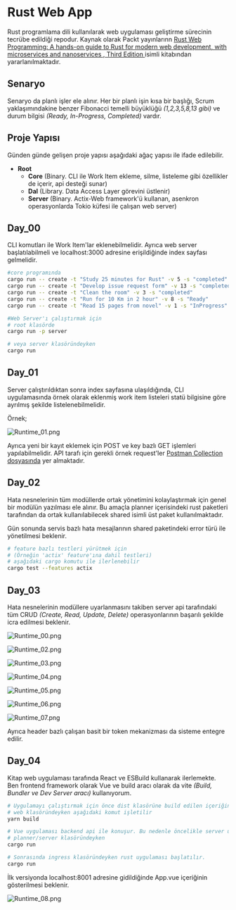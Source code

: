 # Rust Web App

Rust programlama dili kullanılarak web uygulaması geliştirme sürecinin tecrübe edildiği repodur. Kaynak olarak Packt yayınlarınn [Rust Web Programming: A hands-on guide to Rust for modern web development, with microservices and nanoservices , Third Edition ](https://www.packtpub.com/en-us/product/rust-web-programming-9781835887769) isimli kitabından yararlanılmaktadır.

## Senaryo

Senaryo da planlı işler ele alınır. Her bir planlı işin kısa bir başlığı, Scrum yaklaşımındakine benzer Fibonacci temelli büyüklüğü _(1,2,3,5,8,13 gibi)_ ve durum bilgisi _(Ready, In-Progress, Completed)_ vardır.

## Proje Yapısı

Günden günde gelişen proje yapısı aşağıdaki ağaç yapısı ile ifade edilebilir.

- **Root**
  - **Core** (Binary. CLI ile Work Item ekleme, silme, listeleme gibi özellikler de içerir, api desteği sunar)
  - **Dal** (Library. Data Access Layer görevini üstlenir)
  - **Server** (Binary. Actix-Web framework'ü kullanan, asenkron operasyonlarda Tokio küfesi ile çalışan web server)

## Day_00

CLI komutları ile Work Item'lar eklenebilmelidir. Ayrıca web server başlatılabilmeli ve localhost:3000 adresine erişildiğinde index sayfası gelmelidir.

```bash
#core programında
cargo run -- create -t "Study 25 minutes for Rust" -v 5 -s "completed"
cargo run -- create -t "Develop issue request form" -v 13 -s "completed"
cargo run -- create -t "Clean the room" -v 3 -s "completed"
cargo run -- create -t "Run for 10 Km in 2 hour" -v 8 -s "Ready"
cargo run -- create -t "Read 15 pages from novel" -v 1 -s "InProgress"

#Web Server'ı çalıştırmak için
# root klasörde
cargo run -p server

# veya server klasöründeyken
cargo run
```

## Day_01

Server çalıştırıldıktan sonra index sayfasına ulaşıldığında, CLI uygulamasında örnek olarak eklenmiş work item listeleri statü bilgisine göre ayrılmış şekilde listelenebilmelidir.

Örnek;

![Runtime_01.png](Runtime_01.png)

Ayrıca yeni bir kayıt eklemek için POST ve key bazlı GET işlemleri yapılabilmelidir. API tarafı için gerekli örnek request'ler [Postman Collection dosyasında](./Rust%20Web%20App.postman_collection.json) yer almaktadır.

## Day_02

Hata nesnelerinin tüm modüllerde ortak yönetimini kolaylaştırmak için genel bir modülün yazılması ele alınır. Bu amaçla planner içerisindeki rust paketleri tarafından da ortak kullanılabilecek shared isimli üst paket kullanılmaktadır.

Gün sonunda servis bazlı hata mesajlarının shared paketindeki error türü ile yönetilmesi beklenir.

```bash
# feature bazlı testleri yürütmek için
# (Örneğin 'actix' feature'ına dahil testleri)
# aşağıdaki cargo komutu ile ilerlenebilir
cargo test --features actix
```

## Day_03

Hata nesnelerinin modüllere uyarlanmasını takiben server api tarafındaki tüm CRUD _(Create, Read, Update, Delete)_ operasyonlarının başarılı şekilde icra edilmesi beklenir.

![Runtime_00.png](Runtime_00.png)

![Runtime_02.png](Runtime_02.png)

![Runtime_03.png](Runtime_03.png)

![Runtime_04.png](Runtime_04.png)

![Runtime_05.png](Runtime_05.png)

![Runtime_06.png](Runtime_06.png)

![Runtime_07.png](Runtime_07.png)

Ayrıca header bazlı çalışan basit bir token mekanizması da sisteme entegre edilir.

## Day_04

Kitap web uygulaması tarafında React ve ESBuild kullanarak ilerlemekte. Ben frontend framework olarak Vue ve build aracı olarak da vite _(Build, Bundler ve Dev Server aracı)_ kullanıyorum.

```bash
# Uygulamayı çalıştırmak için önce dist klasörüne build edilen içeriğin çıkması gerekiyor.
# web klasöründeyken aşağıdaki komut işletilir
yarn build

# Vue uygulaması backend api ile konuşur. Bu nedenle öncelikle server uygulamasının ayakta olması gerekir
# planner/server klasöründeyken
cargo run

# Sonrasında ingress klasöründeyken rust uygulaması başlatılır.
cargo run
```

İlk versiyonda localhost:8001 adresine gidildiğinde App.vue içeriğinin gösterilmesi beklenir.

![Runtime_08.png](Runtime_08.png)